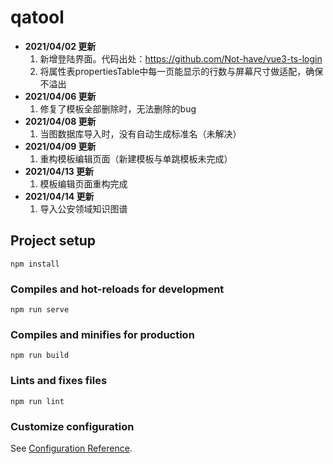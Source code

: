 # qatool

* **2021/04/02 更新**
  1. 新增登陆界面。代码出处：https://github.com/Not-have/vue3-ts-login
  2. 将属性表propertiesTable中每一页能显示的行数与屏幕尺寸做适配，确保不溢出
* **2021/04/06 更新**
  1. 修复了模板全部删除时，无法删除的bug
* **2021/04/08 更新**
  1. 当图数据库导入时，没有自动生成标准名（未解决）
* **2021/04/09 更新**
  1. 重构模板编辑页面（新建模板与单跳模板未完成）
* **2021/04/13 更新**
  1. 模板编辑页面重构完成
* **2021/04/14 更新**
  1. 导入公安领域知识图谱

## Project setup

```
npm install
```

### Compiles and hot-reloads for development

```
npm run serve
```

### Compiles and minifies for production

```
npm run build
```

### Lints and fixes files

```
npm run lint
```

### Customize configuration

See [Configuration Reference](https://cli.vuejs.org/config/).
